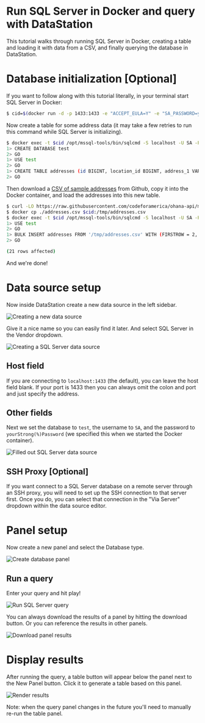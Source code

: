 # Run SQL Server in Docker and query with DataStation

This tutorial walks through running SQL Server in Docker, creating a
table and loading it with data from a CSV, and finally querying the
database in DataStation.

# Database initialization [Optional]

If you want to follow along with this tutorial literally, in your
terminal start SQL Server in Docker:

```bash
$ cid=$(docker run -d -p 1433:1433 -e "ACCEPT_EULA=Y" -e "SA_PASSWORD=yourStrong(%)Password" mcr.microsoft.com/mssql/server)
```

Now create a table for some address data (it may take a few retries to
run this command while SQL Server is initializing).

```bash
$ docker exec -t $cid /opt/mssql-tools/bin/sqlcmd -S localhost -U SA -P "yourStrong(%)Password"
1> CREATE DATABASE test
2> GO
1> USE test
2> GO
1> CREATE TABLE addresses (id BIGINT, location_id BIGINT, address_1 VARCHAR(MAX), address_2 VARCHAR(MAX), city VARCHAR(MAX), state_province VARCHAR(MAX), postal_code VARCHAR(MAX), country VARCHAR(MAX))
2> GO
```

Then download a [CSV of sample
addresses](https://raw.githubusercontent.com/codeforamerica/ohana-api/master/data/sample-csv/addresses.csv)
from Github, copy it into the Docker container, and load the addresses
into this new table.

```bash
$ curl -LO https://raw.githubusercontent.com/codeforamerica/ohana-api/master/data/sample-csv/addresses.csv
$ docker cp ./addresses.csv $cid:/tmp/addresses.csv
$ docker exec -t $cid /opt/mssql-tools/bin/sqlcmd -S localhost -U SA -P "yourStrong(%)Password"
1> USE test
2> GO
1> BULK INSERT addresses FROM '/tmp/addresses.csv' WITH (FIRSTROW = 2, FIELDTERMINATOR = ',', ROWTERMINATOR = '\n', TABLOCK)
2> GO

(21 rows affected)
```

And we're done!

# Data source setup

Now inside DataStation create a new data source in the left sidebar.

![Creating a new data source](/tutorials/create-data-source.gif)

Give it a nice name so you can easily find it later. And select
SQL Server in the Vendor dropdown.

![Creating a SQL Server data source](/tutorials/create-sqlserver-data-source.png)

## Host field

If you are connecting to `localhost:1433` (the default), you can
leave the host field blank. If your port is 1433 then you can always
omit the colon and port and just specify the address.

## Other fields

Next we set the database to `test`, the username to `SA`, and the
password to `yourStrong(%)Password` (we specified this when we started
the Docker container).

![Filled out SQL Server data source](/tutorials/sqlserver-data-source-filled.png)

## SSH Proxy [Optional]

If you want connect to a SQL Server database on a remote server through an
SSH proxy, you will need to set up the SSH connection to that server
first. Once you do, you can select that connection in the "Via Server"
dropdown within the data source editor.

# Panel setup

Now create a new panel and select the Database type.

![Create database panel](/tutorials/create-sqlserver-database-panel.gif)

## Run a query

Enter your query and hit play!

![Run SQL Server query](/tutorials/run-sqlserver-query.gif)

You can always download the results of a panel by hitting the download
button. Or you can reference the results in other panels.

![Download panel results](/tutorials/download-sqlserver-panel-results.png)

# Display results

After running the query, a table button will appear below the panel
next to the New Panel button. Click it to generate a table based on
this panel.

![Render results](/tutorials/graph-sqlserver-database-results.gif)

Note: when the query panel changes in the future you'll need to
manually re-run the table panel.
